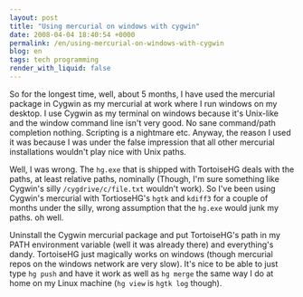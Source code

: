 ```yaml
---
layout: post
title: "Using mercurial on windows with cygwin"
date: 2008-04-04 18:40:54 +0000
permalink: /en/using-mercurial-on-windows-with-cygwin
blog: en
tags: tech programming
render_with_liquid: false
---
```


So for the longest time, well, about 5 months, I have used the mercurial package
in Cygwin as my mercurial at work where I run windows on my desktop. I use
Cygwin as my terminal on windows because it's Unix-like and the window command
line isn't very good. No sane command/path completion nothing. Scripting is a
nightmare etc. Anyway, the reason I used it was because I was under the false
impression that all other mercurial installations wouldn't play nice with Unix
paths.

Well, I was wrong. The `hg.exe` that is shipped with TortoiseHG deals with the
paths, at least relative paths, nominally (Though, I'm sure something like
Cygwin's silly `/cygdrive/c/file.txt` wouldn't work). So I've been using
Cygwin's mercurial with TortioseHG's `hgtk` and `kdiff3` for a couple of months
under the silly, wrong assumption that the `hg.exe` would junk my paths. oh
well.

Uninstall the Cygwin mercurial package and put TortoiseHG's path in my PATH
environment variable (well it was already there) and everything's dandy.
TortoiseHG just magically works on windows (though mercurial repos on the
windows network are very slow). It's nice to be able to just type `hg push` and
have it work as well as `hg merge` the same way I do at home on my Linux machine
(`hg view` is `hgtk log` though).
